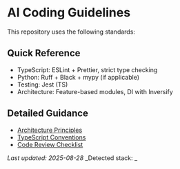 # AI Coding Guidelines

This repository uses the following standards:

## Quick Reference

- TypeScript: ESLint + Prettier, strict type checking
- Python: Ruff + Black + mypy (if applicable)
- Testing: Jest (TS)
- Architecture: Feature-based modules, DI with Inversify

## Detailed Guidance

- [Architecture Principles](./.github/instructions/architecture-principles.instructions.md)
- [TypeScript Conventions](./.github/instructions/typescript.instructions.md)
- [Code Review Checklist](./.github/instructions/code-review.instructions.md)

<!-- BEGIN GENERATED: ai-instructions-generator v1.0.0 -->

_Last updated: 2025-08-28_
_Detected stack: _

<!-- END GENERATED -->